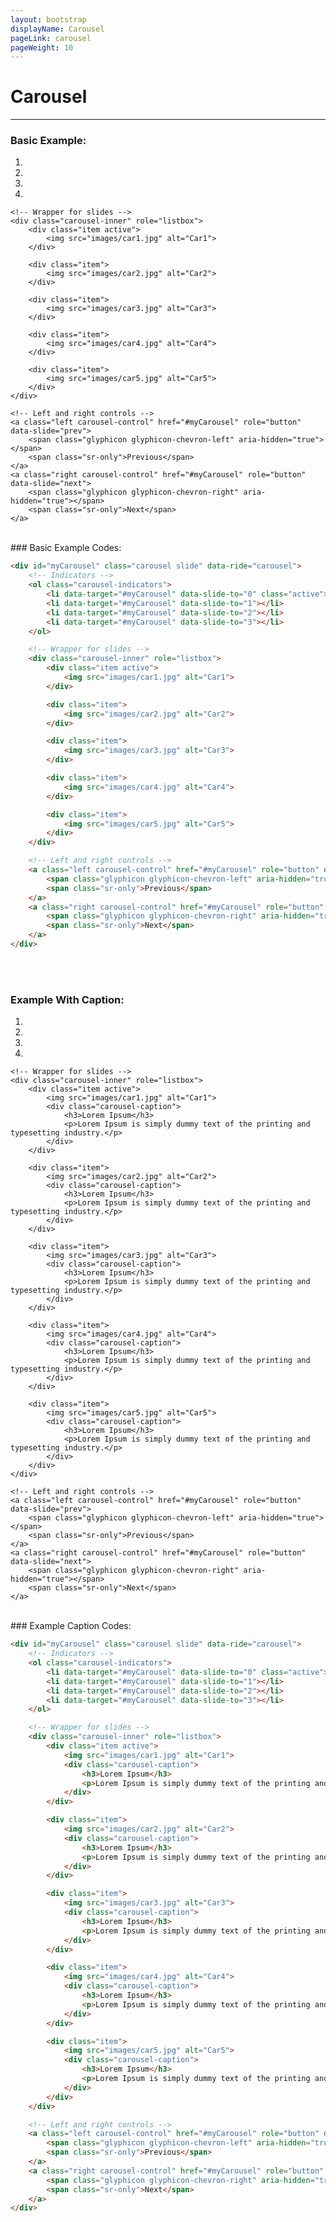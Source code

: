 ```yaml
---
layout: bootstrap
displayName: Carousel
pageLink: carousel
pageWeight: 10
---
```



# Carousel
---

### Basic Example:

<div id="myCarousel" class="carousel slide" data-ride="carousel">
    <!-- Indicators -->
    <ol class="carousel-indicators">
        <li data-target="#myCarousel" data-slide-to="0" class="active"></li>
        <li data-target="#myCarousel" data-slide-to="1"></li>
        <li data-target="#myCarousel" data-slide-to="2"></li>
        <li data-target="#myCarousel" data-slide-to="3"></li>
    </ol>

    <!-- Wrapper for slides -->
    <div class="carousel-inner" role="listbox">
        <div class="item active">
            <img src="images/car1.jpg" alt="Car1">
        </div>

        <div class="item">
            <img src="images/car2.jpg" alt="Car2">
        </div>

        <div class="item">
            <img src="images/car3.jpg" alt="Car3">
        </div>

        <div class="item">
            <img src="images/car4.jpg" alt="Car4">
        </div>

        <div class="item">
            <img src="images/car5.jpg" alt="Car5">
        </div>
    </div>

    <!-- Left and right controls -->
    <a class="left carousel-control" href="#myCarousel" role="button" data-slide="prev">
        <span class="glyphicon glyphicon-chevron-left" aria-hidden="true"></span>
        <span class="sr-only">Previous</span>
    </a>
    <a class="right carousel-control" href="#myCarousel" role="button" data-slide="next">
        <span class="glyphicon glyphicon-chevron-right" aria-hidden="true"></span>
        <span class="sr-only">Next</span>
    </a>
</div>




<br> 
### Basic Example Codes:

```html
<div id="myCarousel" class="carousel slide" data-ride="carousel">
    <!-- Indicators -->
    <ol class="carousel-indicators">
        <li data-target="#myCarousel" data-slide-to="0" class="active"></li>
        <li data-target="#myCarousel" data-slide-to="1"></li>
        <li data-target="#myCarousel" data-slide-to="2"></li>
        <li data-target="#myCarousel" data-slide-to="3"></li>
    </ol>

    <!-- Wrapper for slides -->
    <div class="carousel-inner" role="listbox">
        <div class="item active">
            <img src="images/car1.jpg" alt="Car1">
        </div>

        <div class="item">
            <img src="images/car2.jpg" alt="Car2">
        </div>

        <div class="item">
            <img src="images/car3.jpg" alt="Car3">
        </div>

        <div class="item">
            <img src="images/car4.jpg" alt="Car4">
        </div>

        <div class="item">
            <img src="images/car5.jpg" alt="Car5">
        </div>
    </div>

    <!-- Left and right controls -->
    <a class="left carousel-control" href="#myCarousel" role="button" data-slide="prev">
        <span class="glyphicon glyphicon-chevron-left" aria-hidden="true"></span>
        <span class="sr-only">Previous</span>
    </a>
    <a class="right carousel-control" href="#myCarousel" role="button" data-slide="next">
        <span class="glyphicon glyphicon-chevron-right" aria-hidden="true"></span>
        <span class="sr-only">Next</span>
    </a>
</div>
```


<br><br>

### Example With Caption:

<div id="myCarousel" class="carousel slide" data-ride="carousel">
    <!-- Indicators -->
    <ol class="carousel-indicators">
        <li data-target="#myCarousel" data-slide-to="0" class="active"></li>
        <li data-target="#myCarousel" data-slide-to="1"></li>
        <li data-target="#myCarousel" data-slide-to="2"></li>
        <li data-target="#myCarousel" data-slide-to="3"></li>
    </ol>

    <!-- Wrapper for slides -->
    <div class="carousel-inner" role="listbox">
        <div class="item active">
            <img src="images/car1.jpg" alt="Car1">
            <div class="carousel-caption">
            	<h3>Lorem Ipsum</h3>
            	<p>Lorem Ipsum is simply dummy text of the printing and typesetting industry.</p>
            </div>
        </div>

        <div class="item">
            <img src="images/car2.jpg" alt="Car2">
            <div class="carousel-caption">
            	<h3>Lorem Ipsum</h3>
            	<p>Lorem Ipsum is simply dummy text of the printing and typesetting industry.</p>
            </div>
        </div>

        <div class="item">
            <img src="images/car3.jpg" alt="Car3">
            <div class="carousel-caption">
            	<h3>Lorem Ipsum</h3>
            	<p>Lorem Ipsum is simply dummy text of the printing and typesetting industry.</p>
            </div>
        </div>

        <div class="item">
            <img src="images/car4.jpg" alt="Car4">
            <div class="carousel-caption">
            	<h3>Lorem Ipsum</h3>
            	<p>Lorem Ipsum is simply dummy text of the printing and typesetting industry.</p>
            </div>
        </div>

        <div class="item">
            <img src="images/car5.jpg" alt="Car5">
            <div class="carousel-caption">
            	<h3>Lorem Ipsum</h3>
            	<p>Lorem Ipsum is simply dummy text of the printing and typesetting industry.</p>
            </div>
        </div>
    </div>

    <!-- Left and right controls -->
    <a class="left carousel-control" href="#myCarousel" role="button" data-slide="prev">
        <span class="glyphicon glyphicon-chevron-left" aria-hidden="true"></span>
        <span class="sr-only">Previous</span>
    </a>
    <a class="right carousel-control" href="#myCarousel" role="button" data-slide="next">
        <span class="glyphicon glyphicon-chevron-right" aria-hidden="true"></span>
        <span class="sr-only">Next</span>
    </a>
</div>




<br> 
### Example Caption Codes:

```html
<div id="myCarousel" class="carousel slide" data-ride="carousel">
    <!-- Indicators -->
    <ol class="carousel-indicators">
        <li data-target="#myCarousel" data-slide-to="0" class="active"></li>
        <li data-target="#myCarousel" data-slide-to="1"></li>
        <li data-target="#myCarousel" data-slide-to="2"></li>
        <li data-target="#myCarousel" data-slide-to="3"></li>
    </ol>

    <!-- Wrapper for slides -->
    <div class="carousel-inner" role="listbox">
        <div class="item active">
            <img src="images/car1.jpg" alt="Car1">
            <div class="carousel-caption">
            	<h3>Lorem Ipsum</h3>
            	<p>Lorem Ipsum is simply dummy text of the printing and typesetting industry.</p>
            </div>
        </div>

        <div class="item">
            <img src="images/car2.jpg" alt="Car2">
            <div class="carousel-caption">
            	<h3>Lorem Ipsum</h3>
            	<p>Lorem Ipsum is simply dummy text of the printing and typesetting industry.</p>
            </div>
        </div>

        <div class="item">
            <img src="images/car3.jpg" alt="Car3">
            <div class="carousel-caption">
            	<h3>Lorem Ipsum</h3>
            	<p>Lorem Ipsum is simply dummy text of the printing and typesetting industry.</p>
            </div>
        </div>

        <div class="item">
            <img src="images/car4.jpg" alt="Car4">
            <div class="carousel-caption">
            	<h3>Lorem Ipsum</h3>
            	<p>Lorem Ipsum is simply dummy text of the printing and typesetting industry.</p>
            </div>
        </div>

        <div class="item">
            <img src="images/car5.jpg" alt="Car5">
            <div class="carousel-caption">
            	<h3>Lorem Ipsum</h3>
            	<p>Lorem Ipsum is simply dummy text of the printing and typesetting industry.</p>
            </div>
        </div>
    </div>

    <!-- Left and right controls -->
    <a class="left carousel-control" href="#myCarousel" role="button" data-slide="prev">
        <span class="glyphicon glyphicon-chevron-left" aria-hidden="true"></span>
        <span class="sr-only">Previous</span>
    </a>
    <a class="right carousel-control" href="#myCarousel" role="button" data-slide="next">
        <span class="glyphicon glyphicon-chevron-right" aria-hidden="true"></span>
        <span class="sr-only">Next</span>
    </a>
</div>
```